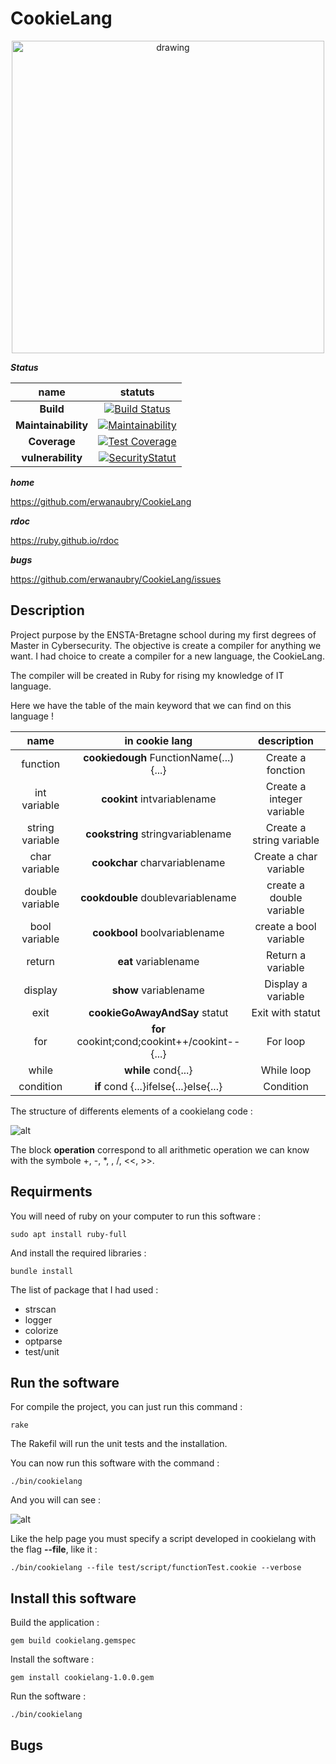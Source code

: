 # CookieLang

<center><img src="https://raw.githubusercontent.com/erwanaubry/CookieLang/main/img/logo.png" alt="drawing" width="500"/></center>

**_Status_**

name | statuts
:-: | :-:
**Build** | [![Build Status](https://travis-ci.org/erwanaubry/CookieLang.svg?branch=main)](https://travis-ci.org/erwanaubry/CookieLang)
**Maintainability** | [![Maintainability](https://api.codeclimate.com/v1/badges/c4304dfcf9aa19c69770/maintainability)](https://codeclimate.com/github/erwanaubry/CookieLang/maintainability)
**Coverage** | [![Test Coverage](https://api.codeclimate.com/v1/badges/c4304dfcf9aa19c69770/test_coverage)](https://codeclimate.com/github/erwanaubry/CookieLang/test_coverage)
**vulnerability** | [![SecurityStatut](https://snyk.io/test/github/erwanaubry/cookielang/badge.svg)](https://snyk.io/test/github/erwanaubry/cookielang)

**_home_**

<https://github.com/erwanaubry/CookieLang>

**_rdoc_**

<https://ruby.github.io/rdoc>

**_bugs_**

<https://github.com/erwanaubry/CookieLang/issues>

## Description

Project purpose by the ENSTA-Bretagne school during my first degrees of Master in Cybersecurity. The objective is create a compiler for anything we want. I had choice to create a compiler for a new language, the CookieLang.

The compiler will be created in Ruby for rising my knowledge of IT language.

Here we have the table of the main keyword that we can find on this language !

name | in cookie lang | description
:-: | :-: | :-:
function| **cookiedough** FunctionName(...){...}| Create a fonction
int variable| **cookint** intvariablename| Create a integer variable
string variable| **cookstring** stringvariablename| Create a string variable
char variable| **cookchar** charvariablename| Create a char variable
double variable| **cookdouble** doublevariablename| create a double variable
bool variable| **cookbool** boolvariablename| create a bool variable
return| **eat** variablename| Return a variable
display| **show** variablename| Display a variable
exit| **cookieGoAwayAndSay** statut| Exit with statut
for| **for** cookint;cond;cookint++/cookint--{...}| For loop
while| **while** cond{...}| While loop
condition| **if** cond {...}ifelse{...}else{...}| Condition

The structure of differents elements of a cookielang code :

![alt](https://raw.githubusercontent.com/erwanaubry/CookieLang/main/img/diagCode.drawio.png)

The block **operation** correspond to all arithmetic operation we can know with the symbole +, -, *, , /, <<, >>.

## Requirments

You will need of ruby on your computer to run this software :

    sudo apt install ruby-full

And install the required libraries :

    bundle install

The list of package that I had used :

- strscan
- logger
- colorize
- optparse
- test/unit

## Run the software

For compile the project, you can just run this command :

    rake

The Rakefil will run the unit tests and the installation.

You can now run this software with the command :

    ./bin/cookielang

And you will can see :

![alt](https://raw.githubusercontent.com/erwanaubry/CookieLang/main/img/help.png)

Like the help page you must specify a script developed in cookielang with the flag **--file**, like it :

    ./bin/cookielang --file test/script/functionTest.cookie --verbose

## Install this software

Build the application :

    gem build cookielang.gemspec

Install the software :

    gem install cookielang-1.0.0.gem

Run the software :

    ./bin/cookielang
## Bugs
